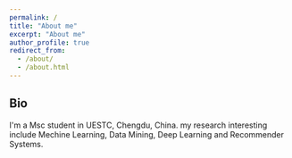 ```yaml
---
permalink: /
title: "About me"
excerpt: "About me"
author_profile: true
redirect_from: 
  - /about/
  - /about.html
---
```


Bio
---
I'm a Msc student in UESTC, Chengdu, China. my research interesting include Mechine Learning, Data Mining, Deep Learning and Recommender Systems.


